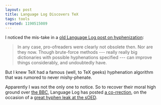 ```yaml
---
layout: post
title: Language Log Discovers TeX
tags: tools
created: 1190515089
---
```

I noticed the mis-take in a [old Language Log post on hyphenization](http://itre.cis.upenn.edu/%7Emyl/languagelog/archives/004660.html):

>  In any case, pro-ofreaders were clearly not obsolete then.  Nor are they now.  Though brute-force methods --- really really big dictionaries with possible hyphenations specified --- can improve things considerably, and undoubtedly have.

But I knew TeX had a famous (well, to TeX geeks) hyphenation algorithm that was rumored to never mishy-phenate.<!--break-->

Apparently I was not the only one to notice.  So to recover their moral high ground over [the BBC](http://itre.cis.upenn.edu/~myl/languagelog/archives/003507.html), Language Log has posted [a co-rrection](http://itre.cis.upenn.edu/~myl/languagelog/archives/004946.html), on the occasion of a [great hyphen leak at the sOED](http://itre.cis.upenn.edu/~myl/languagelog/archives/004945.html).
